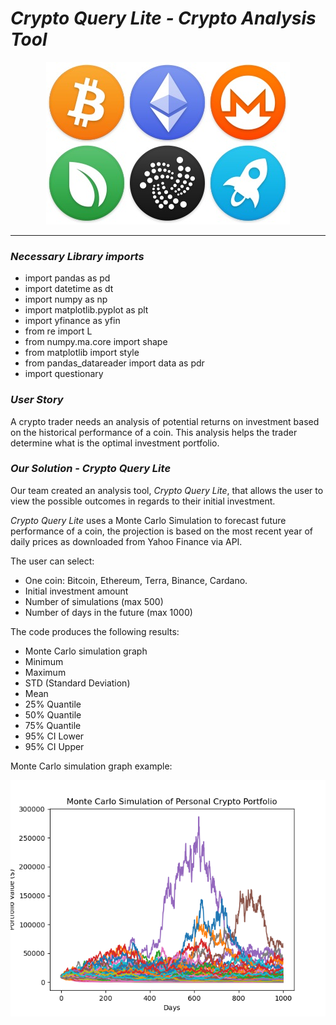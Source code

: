 # *Crypto Query Lite - Crypto Analysis Tool* 
   <p align='center'> <img src='images/icons-390.jpg'></p>

---
### *Necessary Library imports*
- import pandas as pd
- import datetime as dt
- import numpy as np
- import matplotlib.pyplot as plt
- import yfinance as yfin
- from re import L
- from numpy.ma.core import shape
- from matplotlib import style
- from pandas_datareader import data as pdr
- import questionary

### *User Story*

A crypto trader needs an analysis of potential returns on investment based on the historical performance of a coin. This analysis helps the trader determine what is the optimal investment portfolio.

### *Our Solution - Crypto Query Lite*

Our team created an analysis tool, *Crypto Query Lite*, that allows the user to view the possible outcomes in regards to their initial investment.

*Crypto Query Lite* uses a Monte Carlo Simulation to forecast future performance of a coin, the projection is based on the most recent year of daily prices as downloaded from Yahoo Finance via API.

The user can select:

- One coin: Bitcoin, Ethereum, Terra, Binance, Cardano.
- Initial investment amount
- Number of simulations (max 500)
- Number of days in the future (max 1000)

The code produces the following results: 
- Monte Carlo simulation graph
- Minimum
- Maximum
- STD (Standard Deviation)
- Mean
- 25% Quantile
- 50% Quantile
- 75% Quantile
- 95% CI Lower
- 95% CI Upper

Monte Carlo simulation graph example:
<p align='center'> <img src='images/MC_simulation_graph.png'></p>
